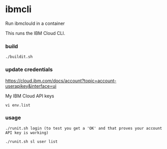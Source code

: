 # ibmcli
Run ibmclould in a container

This runs the IBM Cloud CLI.


### build

```
./buildit.sh
```

### update credentials 
https://cloud.ibm.com/docs/account?topic=account-userapikey&interface=ui

My IBM Cloud API keys

```
vi env.list
```

### usage

```
./runit.sh login (to test you get a 'OK' and that proves your account API key is working)

./runit.sh sl user list
```

